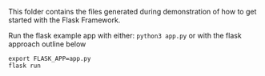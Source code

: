 This folder contains the files generated during demonstration of how to get started with the Flask Framework.

Run the flask example app with either: `python3 app.py` or with the flask approach outline below

```
export FLASK_APP=app.py
flask run
```



